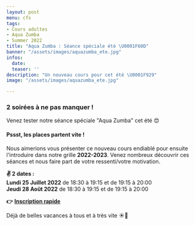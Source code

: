 ```yaml
---
layout: post
menu: cfs
tags:
- Cours adultes
- Aqua Zumba
- Summer 2022
title: "Aqua Zumba : Séance spéciale été \U0001F60D"
banner: "/assets/images/aquazumba_ete.jpg"
infos:
  date: 
  teaser: ''
description: "Un nouveau cours pour cet été \U0001F929"
image: "/assets/images/aquazumba_ete.jpg"

---
```

### 2 soirées à ne pas manquer !  
Venez tester notre séance spéciale "Aqua Zumba" cet été 😍

#### Pssst, les places partent vite !

Nous aimerions vous présenter ce nouveau cours endiablé pour ensuite l'introduire dans notre grille **2022-2023**. Venez nombreux découvrir ces séances et nous faire part de votre ressenti/votre motivation.

**✌ 2 dates :**  
**Lundi 25 Juillet 2022** de 18:30 à 19:15 et de 19:15 à 20:00  
**Jeudi 28 Août 2022** de 18:30 à 19:15 et de 19:15 à 20:00

**👉** [**Inscription rapide**](https://www12.iclub.be/myiclub3_CFS_register.asp?ClubID=559&LG=FR&Categorie=3&Province=Brabant "Inscription rapide Aqua Zumba")

Déjà de belles vacances à tous et à très vite ☀️🌴